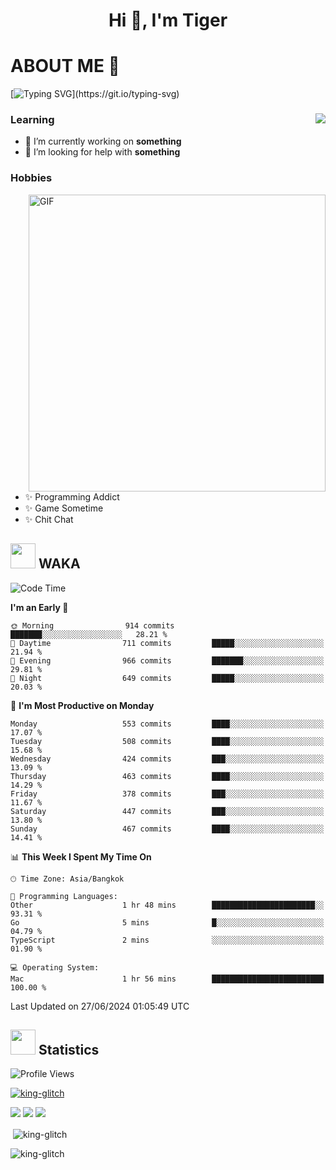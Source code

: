 <h1 align="center">Hi 👋, I'm Tiger</h1>




# ABOUT ME 💬

[![Typing SVG](https://readme-typing-svg.herokuapp.com?color=22F771&vCenter=true&lines=A+perssionate+developer+from+nowhere.)](https://git.io/typing-svg)

<div>
 <img align="right" src="https://spotify-github-profile.vercel.app/api/view?uid=12129734423&cover_image=false&theme=default&bar_color=22d016&bar_color_cover=true" />
 <h3>Learning</h3>
 
 <ul>
  <li>🔭 I’m currently working on <b>something</b></li>
  <li>🤝 I’m looking for help with <b>something</b></li>
 </ul>
 
</div>
<div>
 <h3>Hobbies</h3>
 <img align="right" height="475px"  alt="GIF" src="https://i.pinimg.com/originals/1f/b7/db/1fb7dbee557e5ed509f7517da8a84d58.gif" />
 <ul>
  <li>✨ Programming Addict</li>
  <li>✨ Game Sometime</li>
  <li>✨ Chit Chat</li>
 </ul>
 
</div>



## <img height="40" src="https://raw.githubusercontent.com/innng/innng/master/assets/kyubey.gif"/> WAKA

<!--START_SECTION:waka-->
![Code Time](http://img.shields.io/badge/Code%20Time-1%2C969%20hrs%2031%20mins-blue)

**I'm an Early 🐤** 

```text
🌞 Morning                914 commits         ███████░░░░░░░░░░░░░░░░░░   28.21 % 
🌆 Daytime                711 commits         █████░░░░░░░░░░░░░░░░░░░░   21.94 % 
🌃 Evening                966 commits         ███████░░░░░░░░░░░░░░░░░░   29.81 % 
🌙 Night                  649 commits         █████░░░░░░░░░░░░░░░░░░░░   20.03 % 
```
📅 **I'm Most Productive on Monday** 

```text
Monday                   553 commits         ████░░░░░░░░░░░░░░░░░░░░░   17.07 % 
Tuesday                  508 commits         ████░░░░░░░░░░░░░░░░░░░░░   15.68 % 
Wednesday                424 commits         ███░░░░░░░░░░░░░░░░░░░░░░   13.09 % 
Thursday                 463 commits         ████░░░░░░░░░░░░░░░░░░░░░   14.29 % 
Friday                   378 commits         ███░░░░░░░░░░░░░░░░░░░░░░   11.67 % 
Saturday                 447 commits         ███░░░░░░░░░░░░░░░░░░░░░░   13.80 % 
Sunday                   467 commits         ████░░░░░░░░░░░░░░░░░░░░░   14.41 % 
```


📊 **This Week I Spent My Time On** 

```text
🕑︎ Time Zone: Asia/Bangkok

💬 Programming Languages: 
Other                    1 hr 48 mins        ███████████████████████░░   93.31 % 
Go                       5 mins              █░░░░░░░░░░░░░░░░░░░░░░░░   04.79 % 
TypeScript               2 mins              ░░░░░░░░░░░░░░░░░░░░░░░░░   01.90 % 

💻 Operating System: 
Mac                      1 hr 56 mins        █████████████████████████   100.00 % 
```


 Last Updated on 27/06/2024 01:05:49 UTC
<!--END_SECTION:waka-->
## <img height="40" src="https://raw.githubusercontent.com/innng/innng/master/assets/kyubey.gif"/> Statistics
![Profile Views](https://komarev.com/ghpvc/?username=king-glitch)  

<p align="left"> 
 <a href="https://github.com/ryo-ma/github-profile-trophy">
  <img src="https://github-profile-trophy.vercel.app/?username=king-glitch&theme=dracula" alt="king-glitch" />
 </a> </p>

![](https://github-profile-summary-cards.vercel.app/api/cards/profile-details?username=king-glitch&theme=dracula)
![](https://github-profile-summary-cards.vercel.app/api/cards/stats?username=king-glitch&theme=dracula) 
![](https://github-profile-summary-cards.vercel.app/api/cards/productive-time?username=king-glitch&theme=dracula)


<p>&nbsp;<img align="center" src="https://github-readme-stats.vercel.app/api?username=king-glitch&theme=dracula" alt="king-glitch" /></p>

<p><img align="center" src="https://github-readme-streak-stats.herokuapp.com/?user=king-glitch&theme=dracula" alt="king-glitch" /></p>
